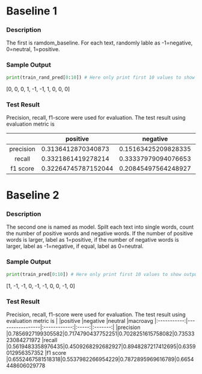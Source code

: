 # Baseline 1
### Description
The first is ramdom_baseline. For each text, randomly lable as -1=negative, 0=neutral, 1=positive.

### Sample Output
```python
print(train_rand_pred[0:10]) # Here only print first 10 values to show output format
```
[0, 0, 0, 1, -1, -1, 1, 0, 0, 0]

### Test Result
Precision, recall, f1-score were used for evaluation. The test result using evaluation metric is

|            |positive    |negative    |neutral     |macroavg 
|:-----------:|-----------------|:------------:|:-----:|:-------:|
|precision   |0.3136412870340873|0.15163425209828335|0.5339445341607009|0.33307335776435715
|recall      |0.3321861419278214|0.33337979094076653|0.33320108234211215|0.33292233840356666
|f1 score          |0.32264745787152044|0.20845497564248927|0.41033684148808297|0.31381309166736426
# Baseline 2
### Description
The second one is named as model. Spilt each text into single words, count the number of positive words and negative words. If the number of positive words is larger, label as 1=positive, if the number of negative words is larger, label as -1=negative, if equal, label as 0=neutral. 
### Sample Output
```python
print(train_pred[0:10]) # Here only print first 10 values to show output format
```
[1, -1, -1, 0, -1, -1, 0, 0, -1, 0]
### Test Result
Precision, recall, f1-score were used for evaluation. The test result using evaluation metric is
|            |positive    |negative    |neutral     |macroavg 
|:-----------:|-----------------|:------------:|:-----:|:-------:|
|precision   |0.7856927199305582|0.7174790437752251|0.7028251615758082|0.7353323084271972
|recall      |0.5619483358976435|0.4509268292682927|0.8948287217412695|0.6359012956357352
|f1 score        |0.6552467581518318|0.5537982266954229|0.7872895969616789|0.6654448606029778
